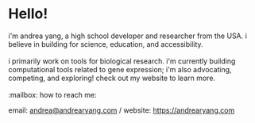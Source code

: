 <h1>
  Hello!
  <div align="center">
</div>
</h1>
i'm andrea yang, a high school developer and researcher from the USA. i believe in building for science, education, and accessibility.
<br></br>
i primarily work on tools for biological research. i'm currently building computational tools related to gene expression; i'm also advocating, competing, and exploring! check out my website to learn more.
<br></br>
:mailbox: how to reach me:
  
  email: andrea@andrearyang.com / website: https://andrearyang.com
